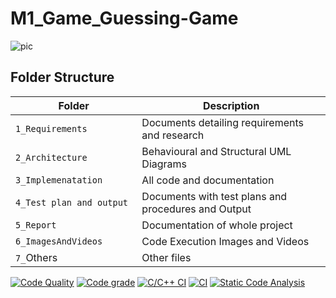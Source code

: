 # M1_Game_Guessing-Game
![pic](https://user-images.githubusercontent.com/75090416/143085217-de9921f8-409c-4d3b-bd0c-dfca332f9940.png)
## Folder Structure
Folder                   | Description
-------------------------| -----------------------------------------
`1_Requirements`         | Documents detailing requirements and research
`2_Architecture     `         | Behavioural and Structural UML Diagrams
`3_Implemenatation `     | All code and documentation
`4_Test plan and output     `       | Documents with test plans and procedures and Output
`5_Report`               | Documentation of whole project
`6_ImagesAndVideos`      | Code Execution Images and Videos
`7_`Others      | Other files

[![Code Quality](https://www.code-inspector.com/project/29893/score/svg)](https://www.code-inspector.com)
[![Code grade](https://www.code-inspector.com/project/29893/status/svg)](https://www.code-inspector.com)
[![C/C++ CI](https://github.com/Aravind-Nadigadda/M1_Game_Guessing-Game/actions/workflows/c-cpp.yml/badge.svg)](https://github.com/Aravind-Nadigadda/M1_Game_Guessing-Game/actions/workflows/c-cpp.yml)
[![CI](https://github.com/Aravind-Nadigadda/M1_Game_Guessing-Game/actions/workflows/main.yml/badge.svg)](https://github.com/Aravind-Nadigadda/M1_Game_Guessing-Game/actions/workflows/main.yml)
[![Static Code Analysis](https://github.com/Bamini-Varalaxmi/stepin-Guessing-Game/actions/workflows/static.yml/badge.svg)](https://github.com/Bamini-Varalaxmi/stepin-Guessing-Game/actions/workflows/static.yml)
